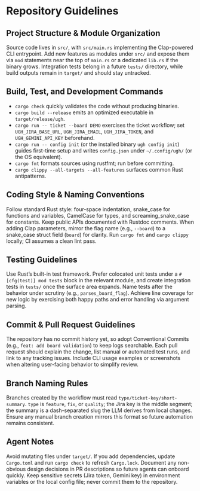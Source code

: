 # Repository Guidelines

## Project Structure & Module Organization
Source code lives in `src/`, with `src/main.rs` implementing the Clap-powered CLI entrypoint. Add new features as modules under `src/` and expose them via `mod` statements near the top of `main.rs` or a dedicated `lib.rs` if the binary grows. Integration tests belong in a future `tests/` directory, while build outputs remain in `target/` and should stay untracked.

## Build, Test, and Development Commands
- `cargo check` quickly validates the code without producing binaries.
- `cargo build --release` emits an optimized executable in `target/release/ugh`.
- `cargo run -- ticket --board DEMO` exercises the ticket workflow; set `UGH_JIRA_BASE_URL`, `UGH_JIRA_EMAIL`, `UGH_JIRA_TOKEN`, and `UGH_GEMINI_API_KEY` beforehand.
- `cargo run -- config init` (or the installed binary `ugh config init`) guides first-time setup and writes `config.json` under `~/.config/ugh/` (or the OS equivalent).
- `cargo fmt` formats sources using rustfmt; run before committing.
- `cargo clippy --all-targets --all-features` surfaces common Rust antipatterns.

## Coding Style & Naming Conventions
Follow standard Rust style: four-space indentation, snake_case for functions and variables, CamelCase for types, and screaming_snake_case for constants. Keep public APIs documented with Rustdoc comments. When adding Clap parameters, mirror the flag name (e.g., `--board`) to a snake_case struct field (`board`) for clarity. Run `cargo fmt` and `cargo clippy` locally; CI assumes a clean lint pass.

## Testing Guidelines
Use Rust’s built-in test framework. Prefer colocated unit tests under a `#[cfg(test)] mod tests` block in the relevant module, and create integration tests in `tests/` once the surface area expands. Name tests after the behavior under scrutiny (e.g., `parses_board_flag`). Achieve line coverage for new logic by exercising both happy paths and error handling via argument parsing.

## Commit & Pull Request Guidelines
The repository has no commit history yet, so adopt Conventional Commits (e.g., `feat: add board validation`) to keep logs searchable. Each pull request should explain the change, list manual or automated test runs, and link to any tracking issues. Include CLI usage examples or screenshots when altering user-facing behavior to simplify review.

## Branch Naming Rules
Branches created by the workflow must read `type/ticket-key/short-summary`. `type` is `feature`, `fix`, or `quality`; the Jira key is the middle segment; the summary is a dash-separated slug the LLM derives from local changes. Ensure any manual branch creation mirrors this format so future automation remains consistent.

## Agent Notes
Avoid mutating files under `target/`. If you add dependencies, update `Cargo.toml` and run `cargo check` to refresh `Cargo.lock`. Document any non-obvious design decisions in PR descriptions so future agents can onboard quickly. Keep sensitive secrets (Jira token, Gemini key) in environment variables or the local config file; never commit them to the repository.
